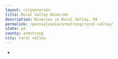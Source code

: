 ```yaml
---
layout: citywineries
title: Rural Valley Wineries
description: Wineries in Rural Valley, PA
permalink: /pennsylvania/armstrong/rural-valley/
state: pa
county: armstrong
city: rural valley
---
```

-
